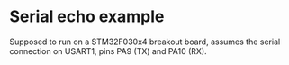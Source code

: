 # Serial echo example

Supposed to run on a STM32F030x4 breakout board, assumes the serial connection on USART1, pins PA9 (TX) and PA10 (RX).
